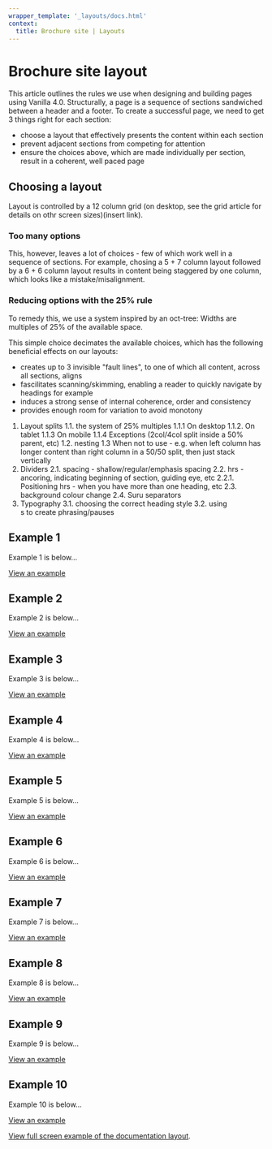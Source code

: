 ```yaml
---
wrapper_template: '_layouts/docs.html'
context:
  title: Brochure site | Layouts
---
```

<div class="p-strip is-deep">
  <h1 class="p-heading--2"><strong>
    Brochure site layout
  </strong></h1>
</div>

This article outlines the rules we use when designing and building pages using Vanilla 4.0.
Structurally, a page is a sequence of sections sandwiched between a header and a footer. 
To create a successful page, we need to get 3 things right for each section:

- choose a layout that effectively presents the content within each section
- prevent adjacent sections from competing for attention
- ensure the choices above, which are made individually per section, result in a coherent, well paced page


<h2>Choosing a layout</h2>

Layout is controlled by a 12 column grid (on desktop, see the grid article for details on othr screen sizes)(insert link).

<h3 class="p-heading--5">
  Too many options
</h3>
This, however, leaves a lot of choices - few of which work well in a sequence of sections. 
For example, chosing a 5 + 7 column layout followed by a 6 + 6 column layout results in content being staggered by one column, which looks like a mistake/misalignment.

<h3 class="p-heading--5">
  Reducing options with the 25% rule
</h3>
To remedy this, we use a system inspired by an oct-tree: Widths are multiples of 25% of the available space.

This simple choice decimates the available choices, which has the following beneficial effects on our layouts:
- creates up to 3 invisible "fault lines", to one of which all content, across all sections, aligns
- fascilitates scanning/skimming, enabling a reader to quickly navigate by headings for example
- induces a strong sense of internal coherence, order and consistency
- provides enough room for variation to avoid monotony



1. Layout splits
1.1. the system of 25% multiples
1.1.1 On desktop
1.1.2. On tablet
1.1.3 On mobile
1.1.4 Exceptions (2col/4col split inside a 50% parent, etc)
1.2. nesting
1.3 When not to use - e.g. when left column has longer content than right column in a 50/50 split, then just stack vertically
2. Dividers 
2.1. spacing - shallow/regular/emphasis spacing
2.2. hrs - ancoring, indicating beginning of section, guiding eye, etc
2.2.1. Positioning hrs - when you have more than one heading, etc
2.3. background colour change
2.4. Suru separators
3. Typography
3.1. choosing the correct heading style
3.2. using <br>s to create phrasing/pauses


## Example 1

Example 1 is below...

<div class="embedded-example"><a href="/docs/examples/layouts/brochure-site/example-01" class="js-example">View an example</a></div>

## Example 2

Example 2 is below...

<div class="embedded-example"><a href="/docs/examples/layouts/brochure-site/example-02" class="js-example">View an example</a></div>

## Example 3

Example 3 is below...

<div class="embedded-example"><a href="/docs/examples/layouts/brochure-site/example-03" class="js-example">View an example</a></div>

## Example 4

Example 4 is below...

<div class="embedded-example"><a href="/docs/examples/layouts/brochure-site/example-04" class="js-example">View an example</a></div>

## Example 5

Example 5 is below...

<div class="embedded-example"><a href="/docs/examples/layouts/brochure-site/example-05" class="js-example">View an example</a></div>

## Example 6

Example 6 is below...

<div class="embedded-example"><a href="/docs/examples/layouts/brochure-site/example-06" class="js-example">View an example</a></div>

## Example 7

Example 7 is below...

<div class="embedded-example"><a href="/docs/examples/layouts/brochure-site/example-07" class="js-example">View an example</a></div>

## Example 8

Example 8 is below...

<div class="embedded-example"><a href="/docs/examples/layouts/brochure-site/example-08" class="js-example">View an example</a></div>

## Example 9

Example 9 is below...

<div class="embedded-example"><a href="/docs/examples/layouts/brochure-site/example-09" class="js-example">View an example</a></div>

## Example 10

Example 10 is below...

<div class="embedded-example"><a href="/docs/examples/layouts/brochure-site/example-10" class="js-example">View an example</a></div>


[View full screen example of the documentation layout](/docs/examples/layouts/brochure-site/).
